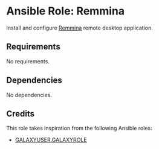 # Ansible Role: Remmina

Install and configure [Remmina](https://remmina.org/) remote desktop application.

## Requirements

No requirements.

## Dependencies

No dependencies.

## Credits

This role takes inspiration from the following Ansible roles:

- [GALAXYUSER.GALAXYROLE](https://github.com/GITUSER/GITREPO)

